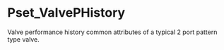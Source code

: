 # Pset_ValvePHistory

Valve performance history common attributes of a typical 2 port pattern type valve.
